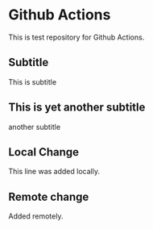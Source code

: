 # Github Actions

This is test repository for Github Actions. 

## Subtitle 

This is subtitle 

## This is yet another subtitle

another subtitle

## Local Change

This line was added locally.

## Remote change

Added remotely. 
